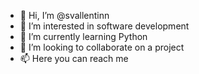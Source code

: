 - 👋 Hi, I’m @svallentinn
- 👀 I’m interested in software development
- 🌱 I’m currently learning Python
- 💞️ I’m looking to collaborate on a project
- 📫 Here you can reach me 

<!---
svallentinn/svallentinn is a ✨ special ✨ repository because its `README.md` (this file) appears on your GitHub profile.
You can click the Preview link to take a look at your changes.
--->
